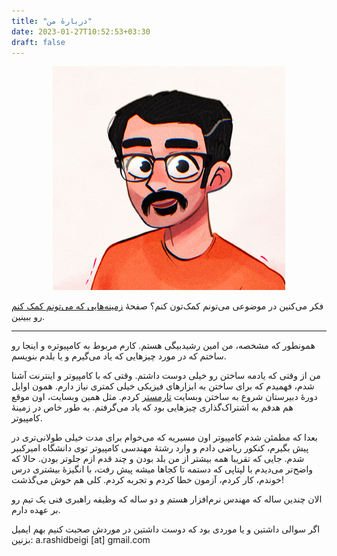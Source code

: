 ```yaml
---
title: "دربارهٔ من"
date: 2023-01-27T10:52:53+03:30
draft: false
---
```


<p align="center">
  <img src="avatar.png" alt="Amin Rashidbeigi's avatar" />
</p>

فکر می‌کنین در موضوعی می‌تونم کمک‌تون کنم؟ صفحهٔ [زمینه‌هایی که می‌تونم کمک کنم](https://aminrb.me/fa/ways-i-help/) رو ببینین.

---

همونطور که مشخصه، من امین رشیدبیگی هستم. کارم مربوط به کامپیوتره و اینجا رو ساختم که در مورد چیزهایی که یاد می‌گیرم و یا بلدم بنویسم.

من از وقتی که یادمه ساختن رو خیلی دوست داشتم. وقتی که با کامپیوتر و اینترنت آشنا شدم، فهمیدم که برای ساختن به ابزارهای فیزیکی خیلی کمتری نیاز دارم. همون اوایل دورهٔ دبیرستان شروع به ساختن وبسایت [تارمستر](https://aminrb.me/fa/side-projects/#-%D9%88%D8%A8%D8%B3%D8%A7%DB%8C%D8%AA-tarmaster) کردم. مثل همین وبسایت، اون موقع هم هدفم به اشتراک‌گذاری چیزهایی بود که یاد می‌گرفتم. به طور خاص در زمینهٔ کامپیوتر.

بعدا که مطمئن شدم کامپیوتر اون مسیریه که می‌خوام برای مدت خیلی طولانی‌تری در پیش بگیرم، کنکور ریاضی دادم و وارد رشتهٔ مهندسی کامپیوتر توی دانشگاه امیرکبیر شدم. جایی که تقریبا همه بیشتر از من بلد بودن و چند قدم ازم جلوتر بودن. حالا که واضح‌تر می‌دیدم با لپتاپی که دستمه تا کجاها میشه پیش رفت، با انگیزهٔ بیشتری درس خوندم، کار کردم، آزمون خطا کردم و تجربه کردم. کلی هم خوش می‌گذشت!

الان چندین ساله که مهندس نرم‌افزار هستم و دو ساله که وظیفه راهبری فنی یک تیم رو بر عهده دارم.

اگر سوالی داشتین و یا موردی بود که دوست داشتین در موردش صحبت کنیم بهم ایمیل بزنین: a.rashidbeigi [at] gmail.com
